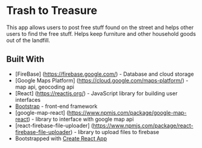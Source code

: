 # Trash to Treasure

This app allows users to post free stuff found on the street and helps other users to find the free stuff. Helps keep furniture and other household goods out of the landfill. 


## Built With

* [FireBase] (https://firebase.google.com/) - Database and cloud storage
* [Google Maps Platform] (https://cloud.google.com/maps-platform/) - map api, geocoding api
* [React] (https://reactjs.org/) - JavaScript library for building user interfaces
* [Bootstrap](https://getbootstrap.com/) - front-end framework
* [google-map-react] (https://www.npmjs.com/package/google-map-react) - library to interface with google map api
* [react-firebase-file-uploader] (https://www.npmjs.com/package/react-firebase-file-uploader) - library to upload files to firebase 
* Bootstrapped with [Create React App](https://github.com/facebookincubator/create-react-app)




